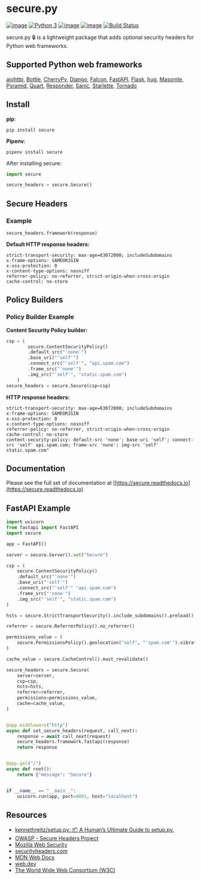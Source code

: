 # secure.py

[![image](https://img.shields.io/pypi/v/secure.svg)](https://pypi.org/project/secure/)
[![Python 3](https://img.shields.io/badge/python-3-blue.svg)](https://www.python.org/downloads/)
[![image](https://img.shields.io/pypi/l/secure.svg)](https://pypi.org/project/secure/)
[![image](https://img.shields.io/badge/code%20style-black-000000.svg)](https://github.com/psf/black)
[![Build Status](https://travis-ci.org/TypeError/secure.svg?branch=master)](https://travis-ci.org/TypeError/secure)

secure.py 🔒 is a lightweight package that adds optional security headers for Python web frameworks.

## Supported Python web frameworks

[aiohttp](https://docs.aiohttp.org), [Bottle](https://bottlepy.org), [CherryPy](https://cherrypy.org), [Django](https://www.djangoproject.com), [Falcon](https://falconframework.org), [FastAPI](https://fastapi.tiangolo.com), [Flask](http://flask.pocoo.org), [hug](http://www.hug.rest), [Masonite](https://docs.masoniteproject.com), [Pyramid](https://trypyramid.com), [Quart](https://pgjones.gitlab.io/quart/), [Responder](https://python-responder.org), [Sanic](https://sanicframework.org), [Starlette](https://www.starlette.io/), [Tornado](https://www.tornadoweb.org/)

## Install

**pip**:

```console
pip install secure
```

**Pipenv**:

```console
pipenv install secure
```

After installing secure:

```Python
import secure

secure_headers = secure.Secure()
```

## Secure Headers

### Example

`secure_headers.framework(response)`

**Default HTTP response headers:**

```HTTP
strict-transport-security: max-age=63072000; includeSubdomains
x-frame-options: SAMEORIGIN
x-xss-protection: 0
x-content-type-options: nosniff
referrer-policy: no-referrer, strict-origin-when-cross-origin
cache-control: no-store
```

## Policy Builders

### Policy Builder Example

**Content Security Policy builder:**

```python
csp = (
        secure.ContentSecurityPolicy()
        .default_src("'none'")
        .base_uri("'self'")
        .connect_src("'self'", "api.spam.com")
        .frame_src("'none'")
        .img_src("'self'", "static.spam.com")
    )
secure_headers = secure.Secure(csp=csp)
```

**HTTP response headers:**

```HTTP
strict-transport-security: max-age=63072000; includeSubdomains
x-frame-options: SAMEORIGIN
x-xss-protection: 0
x-content-type-options: nosniff
referrer-policy: no-referrer, strict-origin-when-cross-origin
cache-control: no-store
content-security-policy: default-src 'none'; base-uri 'self'; connect-src 'self' api.spam.com; frame-src 'none'; img-src 'self' static.spam.com"
```

## Documentation

Please see the full set of documentation at [https://secure.readthedocs.io](https://secure.readthedocs.io)

## FastAPI Example

```python
import uvicorn
from fastapi import FastAPI
import secure

app = FastAPI()

server = secure.Server().set("Secure")

csp = (
    secure.ContentSecurityPolicy()
    .default_src("'none'")
    .base_uri("'self'")
    .connect_src("'self'" "api.spam.com")
    .frame_src("'none'")
    .img_src("'self'", "static.spam.com")
)

hsts = secure.StrictTransportSecurity().include_subdomains().preload().max_age(2592000)

referrer = secure.ReferrerPolicy().no_referrer()

permissions_value = (
    secure.PermissionsPolicy().geolocation("self", "'spam.com'").vibrate()
)

cache_value = secure.CacheControl().must_revalidate()

secure_headers = secure.Secure(
    server=server,
    csp=csp,
    hsts=hsts,
    referrer=referrer,
    permissions=permissions_value,
    cache=cache_value,
)


@app.middleware("http")
async def set_secure_headers(request, call_next):
    response = await call_next(request)
    secure_headers.framework.fastapi(response)
    return response


@app.get("/")
async def root():
    return {"message": "Secure"}


if __name__ == "__main__":
    uvicorn.run(app, port=8081, host="localhost")
```

## Resources

- [kennethreitz/setup.py: 📦 A Human’s Ultimate Guide to setup.py.](https://github.com/kennethreitz/setup.py)
- [OWASP - Secure Headers Project](https://www.owasp.org/index.php/OWASP_Secure_Headers_Project)
- [Mozilla Web Security](https://infosec.mozilla.org/guidelines/web_security)
- [securityheaders.com](https://securityheaders.com)
- [MDN Web Docs](https://developer.mozilla.org/en-US/docs/Web/HTTP/Headers#security)
- [web.dev](https://web.dev)
- [The World Wide Web Consortium (W3C)](https://www.w3.org)
